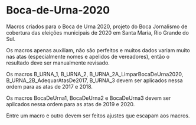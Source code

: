 # Boca-de-Urna-2020
Macros criados para o Boca de Urna 2020, projeto do Boca Jornalismo de cobertura das eleições municipais de 2020 em Santa Maria, Rio Grande do Sul.

Os macros apenas auxiliam, não são perfeitos e muitos dados variam muito nas atas (especialmente nomes e apelidos de vereadores), então o resultado deve ser manualmente revisado.

Os macros B_URNA_1, B_URNA_2, B_URNA_2A_LimparBocaDeUrna2020, B_URNA_2B_AdequarAtasDe2017, B_URNA_3 devem ser aplicados nessa ordem para as atas de 2017 e 2018.

Os macros BocaDeUrna1, BocaDeUrna2 e BocaDeUrna3 devem ser aplicados nessa ordem para as atas de 2019 e 2020.

Entre um macro e outro devem ser feitos ajustes que escapam aos macros.
